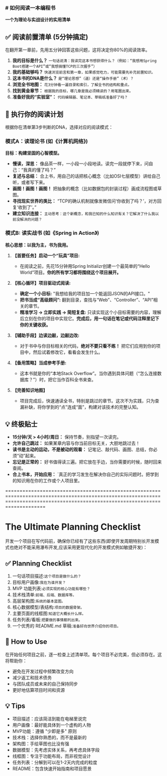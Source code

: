 ### **# 如何阅读一本编程书**

**一个为理论与实战设计的实用清单**

## ✅ 阅读前置清单 (5分钟搞定)

在翻开第一章前，先用五分钟回答这些问题，这将决定你80%的阅读效率。

1.  **我的目标是什么？** `一句话说清：我读完这本书想获得什么？（例如：“我想用Spring Boot搭建一个API”或“我想搞懂TCP的三次握手”）`
2.  **我的基础够吗？** `快速浏览前言和第一章，如果感觉吃力，可能需要先补充前置知识。`
3.  **这本书的DNA是什么？** `是“理论思想”（道）还是“操作手册”（术）？`
4.  **浏览全书地图：** `花3分钟看一遍目录和索引，了解全书的结构和重点。`
5.  **找到黄金章节：** `根据我的目标，哪几章是我必须精读的？用笔圈出来。`
6.  **准备好我的“实验室”：** `代码编辑器、笔记本、草稿纸准备好了吗？`

## 📝 执行你的阅读计划

根据你在清单第3步判断的DNA，选择对应的阅读模式：

### **模式A：读理论书 (如《计算机网络》)**

**目标：构建坚固的心智模型。**

- **慢读，深思：** 像品茶一样，一小段一小段地读。读完一段就停下来，问自己：“我真的懂了吗？”
- **复述与总结：** 合上书，用自己的话把核心概念（比如OSI七层模型）讲给自己听，或者写下来。
- **画图！画图！画图！** 把抽象的概念（比如数据包的封装过程）画成流程图或草图。
- **寻找现实世界的类比：** “TCP的确认机制就像发微信问‘你收到了吗？’，对方回复‘收到了’。”
- **建立知识连接：** `主动思考：这个新概念，和我已知的什么知识有关？它解决了什么我以前没解决的问题？`

### **模式B: 读实战书 (如《Spring in Action》)**

**核心思想：以我为主，书为我用。**

1.  **【首要任务】启动一个“玩具”项目:**
    - 在阅读之前，先花15分钟用Spring Initializr创建一个最简单的“Hello World”项目。**你的所有学习都将围绕这个项目展开。**

2.  **【核心循环】项目驱动式阅读:**
    - **确定一个小目标:** "我想给我的项目加一个能返回JSON的API接口。"
    - **把书当成“高级顾问”:** 翻到目录，查找与“Web”、“Controller”、“API”相关的章节。
    - **精准学习 → 立即实践 → 简短复盘:** 只读实现这个小目标需要的内容，理解后立刻在你的项目中实现它。**完成后，用一句话在笔记或代码注释里记下你的关键收获。**

3.  **【辅助手段】边读边敲，边敲边改:**
    - 对于书中与你目标相关的代码，**绝对不要只看不练！** 把它们应用到你的项目中，然后试着修改它，看看会发生什么。

4.  **【备用策略】当成参考手册:**
    - 这本书就是你的“本地Stack Overflow”。当你遇到具体问题（“怎么连接数据库？”）时，把它当作百科全书来查。

5.  **【完善知识地图】**
    - 项目完成后，快速通读全书，特别是跳过的章节。这次不为实践，只为查漏补缺，将你学到的“点”连成“面”，构建对该技术的完整认知。

## 💡 终极贴士

- **15分钟/天 > 4小时/周日：** 保持节奏，别指望一次读完。
- **允许自己跳过：** 如果某章内容与你当前目标无关，大胆地跳过去！
- **读书是主动的运动，不是被动的观看：** 记笔记、敲代码、画图、总结，你必须“动”起来。
- **忘记是正常的：** 好书值得读三遍。把它放在手边，当你需要的时候，随时回来查阅。
- **合上书本，开始应用：** `真正的学习发生在解决你自己的实际问题时。把学到的知识用在你的工作或个人项目里。

================================================================================================================================================================================

# The Ultimate Planning Checklist

开发一个项目在写代码前，确保你已经有了这些东西(即使开发周期特别长开发模式也绝对不能采用瀑布开发,应该采用更现代化的开发模式例如敏捷开发)：

## ✅ Planning Checklist

1. 一句话项目描述:`这个项目是做什么的？`
2. 目标用户画像:`我在为谁开发？`
3. MVP 功能列表:`必须实现的核心功能有哪些？`
4. 技术栈清单:`前端、后端、数据库等。`
5. 高层架构图:`系统的基本蓝图。`
6. 核心数据模型/表结构:`项目的数据骨架。`
7. 主要页面的线框图:`知道它大概长什么样。`
8. 任务列表/看板:`把要做的事情都列出来。`
9. 一个优秀的 README.md 草稿:`准备好向世界介绍你的项目。`

## 📝 How to Use

在开始任何项目之前，逐一检查上述清单项。每个项目不必完美，但必须存在。这将帮助你：

- 避免在开发过程中频繁改变方向
- 减少返工和技术债务
- 与团队成员或未来的自己保持同步
- 更好地估算项目时间和资源

## 💡 Tips

- 项目描述：应该简洁到能在电梯里说完
- 用户画像：最好能具体到一个虚构的人物
- MVP功能：遵循 "少即是多" 原则
- 技术栈：选择你熟悉的，而不是最新的
- 架构图：手绘草图也比没有强
- 数据模型：先考虑实体关系，再考虑具体字段
- 线框图：专注于功能布局，而非视觉设计
- 任务列表：分解到可以在1-2天内完成的粒度
- README：包含快速开始指南和项目愿景
